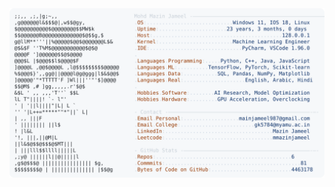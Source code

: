 <picture>
  <source srcset="https://raw.githubusercontent.com/mmazinjameel/mmazinjameel/main/dark_mode.svg?v=1738743149" media="(prefers-color-scheme: dark)">
  <img src="https://raw.githubusercontent.com/mmazinjameel/mmazinjameel/main/light_mode.svg?v=1738743149">
</picture>
